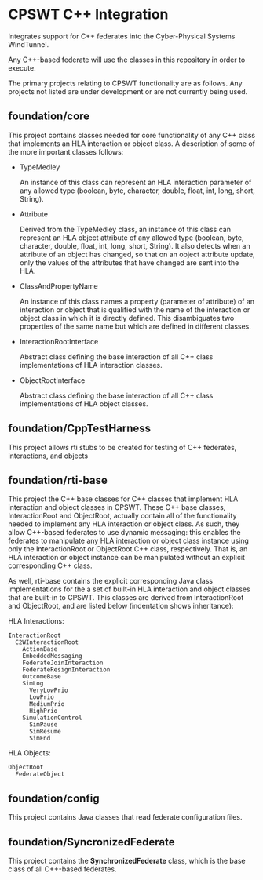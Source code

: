 # CPSWT C++ Integration

Integrates support for C++ federates into the Cyber-Physical Systems WindTunnel.

Any C++-based federate will use the classes in this repository in order to execute.

The primary projects relating to CPSWT functionality are as follows.  Any projects not listed are under development
or are not currently being used.

## foundation/core

This project contains classes needed for core functionality of any C++ class that implements an HLA interaction or
object class.  A description of some of the more important classes follows:

* TypeMedley

  An instance of this class can represent an HLA interaction parameter of any allowed type (boolean, byte, character, double, float,
  int, long, short, String).


* Attribute

  Derived from the TypeMedley class, an instance of this class can represent an HLA object attribute of any allowed
  type (boolean, byte, character, double, float, int, long, short, String).  It also detects when an attribute
  of an object has changed, so that on an object attribute update, only the values of the attributes that have
  changed are sent into the HLA.


* ClassAndPropertyName

  An instance of this class names a property (parameter of attribute) of an interaction or object that is qualified
  with the name of the interaction or object class in which it is directly defined.  This disambiguates two
  properties of the same name but which are defined in different classes.


* InteractionRootInterface

  Abstract class defining the base interaction of all C++ class implementations of HLA interaction classes.


* ObjectRootInterface

  Abstract class defining the base interaction of all C++ class implementations of HLA object classes.


## foundation/CppTestHarness

This project allows rti stubs to be created for testing of C++ federates, interactions, and objects


## foundation/rti-base

This project the C++ base classes for C++ classes that implement HLA interaction and object classes in CPSWT. These
C++ base classes, InteractionRoot and ObjectRoot, actually contain all of the functionality needed to implement any HLA
interaction or object class. As such, they allow C++-based federates to use dynamic messaging: this enables the
federates to manipulate any HLA interaction or object class instance using only the InteractionRoot or ObjectRoot C++
class, respectively. That is, an HLA interaction or object instance can be manipulated without an explicit
corresponding C++ class.

As well, rti-base contains the explicit corresponding Java class implementations for the a set of built-in HLA
interaction and object classes that are built-in to CPSWT.  This classes are derived from InteractionRoot and
ObjectRoot, and are listed below (indentation shows inheritance):

HLA Interactions:

    InteractionRoot
      C2WInteractionRoot
        ActionBase
        EmbeddedMessaging
        FederateJoinInteraction
        FederateResignInteraction
        OutcomeBase
        SimLog
          VeryLowPrio
          LowPrio
          MediumPrio
          HighPrio
        SimulationControl
          SimPause
          SimResume
          SimEnd

HLA Objects:

    ObjectRoot
      FederateObject

## foundation/config

This project contains Java classes that read federate configuration files.

## foundation/SyncronizedFederate

This project contains the **SynchronizedFederate** class, which is the base class of all C++-based federates.
